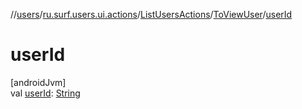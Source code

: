//[users](../../../../index.md)/[ru.surf.users.ui.actions](../../index.md)/[ListUsersActions](../index.md)/[ToViewUser](index.md)/[userId](user-id.md)

# userId

[androidJvm]\
val [userId](user-id.md): [String](https://kotlinlang.org/api/latest/jvm/stdlib/kotlin/-string/index.html)
